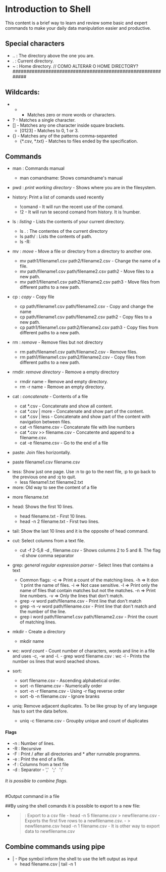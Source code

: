# Introduction to Shell

This content is a brief way to learn and review some basic and expert commands to make your daily data manipulation easier and productive.

## Special characters
* ..    : The directory above the one you are.
* .     : Current directory.
* ~     : Home directory. // COMO ALTERAR O HOME DIRECTORY? ###########################################################

## Wildcards: 
* * - Matches zero or more words or characters.
* ? - Matches a single character.
* [] - Matches any one character inside square brackets.
   - [0123] - Matches to 0, 1 or 3.
* {} - Matches any of the patterns comma-separeted
   - {*.csv, *.txt} - Matches to files ended by the specification.

## Commands

* man    : Commands manual
   - man comandname: Shows comandname's manual

* pwd   : *print working directory* - Shows where you are in the filesystem.

* history: Print a list of comands used recently
    - !comand - It will run the recent use of the comand.
    - !2 - It will run te second comand from history. It is !number.

* ls    : *listing* - Lists the contents of your current directory. 
    - ls .    : The contentes of the current directory
    - ls path/   : Lists the contents of path.
    - ls -R:
* mv    : *move* - Move a file or directory from a directory to another one.
    - mv path1/filename1.csv path2/filename2.csv    - Change the name of a file. 
    - mv path/filename1.csv path/filename2.csv path2 - Move files to a new path. 
    - mv path1/filename1.csv path2/filename2.csv path3 - Move files from different paths to a new path.
* cp    : *copy* - Copy file
    - cp path/filename1.csv path/filename2.csv - Copy and change the name
    - cp path/filename1.csv path/filename2.csv path2 - Copy files to a new path. 
    - cp path1/filename1.csv path2/filename2.csv path3 - Copy files from different paths to a new path.
* rm    : *remove* - Remove files but not directory
    - rm path/filename1.csv path/filename2.csv - Remove files.
    - rm path1/filename1.csv path2/filename2.csv - Copy files from different paths to a new path.

* rmdir: *remove directory* - Remove a empty directory
    - rmdir name - Remove and empty directory.
   - rm -r name - Remove an empty directory.
* cat : *concatenate* - Contents of a file
  - cat *.csv - Concatenate and show all content.
  - cat *.csv | more - Concatenate and show part of the content.
  - cat *.csv | less - Concatenate and show part of the content with navigation between files.
  - cat -n filename.csv - Concatenate file with line numbers
  - cat *.csv >> filename.csv - Concatente and append to a filename.csv.
  - cat -e filename.csv - Go to the end of a file
  
* paste: Join files horizontally.
 - paste filename1.csv filename.csv
 
* less: Show just one page. Use :n to go to the next file, :p to go back to the previous one and :q to quit.
    - less filename1.txt filename2.txt
* more: Old way to see the content of a file
 - more filename.txt 
 
 * head: Shows the first 10 lines.
    - head filename.txt - First 10 lines.
    - head -n 2 filename.txt - First two lines.
 
 * tail: Show the last 10 lines and it is the opposite of head command.
 
 * cut: Select columns from a text file.
    - cut -f 2-5,8 -d , filename.csv - Shows columns 2 to 5 and 8. The flag -d show comma separator

* grep: *general regular expression parser* - Select lines that contains a text
    - Common flags: -c => Print a count of the matching lines. 
    -h => It don´t print the name of files. 
    -i => Not case sensitive. 
    -l => Print only the name of files that contain matches but not the matches. 
    -n => Print line numbers. 
    -v => Only the lines that don't match.
    - grep -v word path/filename.csv - Print line that don't match
    - grep -n -v word path/filename.csv - Print line that don't match and the number of the line.
    - grep i word path/filename1.csv path/filename2.csv - Print the count of matching lines.
 
* mkdir - Create a directory
     - mkdir name

* wc: *word count* - Count number of characters, words and line in a file and uses -c, -w and -l. 
      - grep word filename.csv : wc -l - Prints the number os lines that word seached shows.

* sort: 
   - sort filename.csv - Ascending alphabetical order.
   - sort -n filename.csv - Numerically order
   - sort -n -r filename.csv - Using -r flag reverse order
   - sort -b -n filename.csv - Ignore branks
   
* uniq: Remove adjacent duplicates. To be like group by of any language has to sort the data before.
   - uniq -c filename.csv - Groupby unique and count of duplicates
   
#### Flags

* -n : Number of lines.
* -R : Recursive
* -F : Print / after all directories and * after runnable programms.
* -e : Print the end of a file.
* -f : Columns from a text file
* -d : Separator - ','` ` ';'` ` ':'

###### It is possible to combine flags.

#Output command in a file

##By using the shell comands it is possible to export to a new file:

* > : Export to a csv file
      - head -n 5 filename.csv > newfilename.csv - Exports the first five rows to a newfilename.csv.
      - > newfilename.csv head -n 1 filename.csv - It is other way to export data to newfilename.csv
## Combine commands using pipe

 * | - Pipe symbol inform the shell to use the left output as input
     - head filename.csv | tail -n 1




